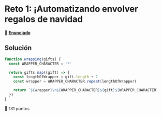 # Reto 1: ¡Automatizando envolver regalos de navidad

🔗 [**Enunciado**](https://adventjs.dev/es/challenges/2022/1)

## Solución

``` js
function wrapping(gifts) {
  const WRAPPER_CHARACTER = '*'

  return gifts.map((gift) => {
    const lengthOfWrapper = gift.length + 2
    const wrapper = WRAPPER_CHARACTER.repeat(lengthOfWrapper)

    return `${wrapper}\n${WRAPPER_CHARACTER}${gift}${WRAPPER_CHARACTER}\n${wrapper}`
  })
}
```

🚀 131 puntos
